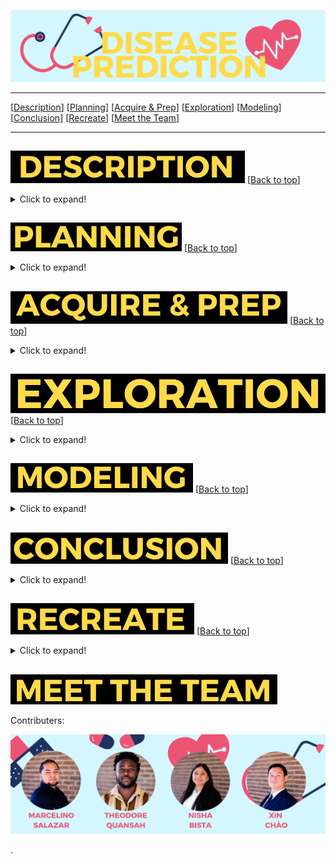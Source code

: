 <a name="top"></a>
![name of photo](https://github.com/disease-outbreak/disease-outbreak/blob/main/Marcelino/Screenshot%202023-11-06%20at%209.10.45%20AM.png?raw=true)

***
[[Description](#project_description)]
[[Planning](#planning)]
[[Acquire & Prep](#acquire_and_prep)]
[[Exploration](#explore)]
[[Modeling](#model)]
[[Conclusion](#conclusion)]
[[Recreate](#recreate)]
[[Meet the Team](#team)]
___


## <a name="project_description"></a>
![desc](https://github.com/disease-outbreak/disease-outbreak/blob/main/Marcelino/Screenshot%202023-11-06%20at%209.47.31%20AM.png?raw=true)
[[Back to top](#top)]

<details>
  <summary>Click to expand!</summary>

### Description
The Disease Prognosis Project is a data-driven initiative aimed at early identification and monitoring of disease symptoms for all individuals. Leveraging data science and machine learning, we strive to improve prognosis and symptom surveillance to mitigate health risks.

### Goals
The primary goal of this project is to develop a predictive model that can prognose a disease with high accuracy. By analyzing data acquired from the World Health Orginization related to disease symptoms in the U.S., we aim to create a reliable and user-friendly tool for individuals and public health organizations.


    
### Data Source
- Data was gathered from "The World Health Organization" website
    - https://data.sanantonio.gov/dataset/service-calls/resource/20eb6d22-7eac-425a-85c1-fdb365fd3cd7
- Other data from the following website to create a dashboard of mortality rates.
    - https://sa2020.org/city-council-profiles


### Data Dictionary
    
| Attribute | Definition | Data Type |
| ----- | ----- | ----- | 
| call_reason | The department division within the City deaprtment to whom the case is assigned. | object |
| case_status | The status of a case which is either open or closed. | object |
| case_type | The service request type name for the issue being reported. Examples include stray animals, potholes, overgrown yards, junk vehicles, traffic signal malfunctions, etc. | object |
| closed_date | The date and time that the case/request was was closed. If blank, the request has not been closed as of the Report Ending Date. | object |
| council_district | The Council District number from where the issue was reported. | int64 |
| days_before_or_after_due | How long before or after the due date were the cases closed | float64 |
| days_open | The number of days between a case being opened and closed. | float64 |
| dept | The City department to whom the case is assigned. | object |
| due_date | Every service request type has a due date assigned to the request, based on the request type name. The SLA Date is the due date and time for the request type based on the service level agreement (SLA). Each service request type has a timeframe in which it is scheduled to be addressed. | object |
| is_late | This indicates whether the case has surpassed its Service Level Agreement due date for the specific service request. | object |
| open_date | The date and time that a case was submitted. | object |
| open_month | Month of the year the case was made | int64 | 
| open_week | Week of the year the case was made | int64 | 
| open_year | The year the case was made | int64 | 
| pct_time_of_used | How much of the resolution_days_due was the case open? | float64 | 
| resolution_days_due | The number of days between a case being opened and due. | float64 |
| source_id | The source id is the method of input from which the case was received. | object |
    
\*  Indicates the target feature in this City of San Antonio data.

***
</details>

## <a name="planning"></a> 
![plan](https://github.com/disease-outbreak/disease-outbreak/blob/main/Marcelino/Screenshot%202023-11-06%20at%2011.14.17%20AM.png?raw=true)
[[Back to top](#top)]

<details>
  <summary>Click to expand!</summary>

### Project Outline:
  
- Acquisition of data:
- Download CSV from the City of San Antonio website.
  - https://data.sanantonio.gov/dataset/service-calls/resource/20eb6d22-7eac-425a-85c1-fdb365fd3cd7
- Bring data into python
  
  
  
  
  Projet Outline:
    
- Acquisiton of data:
    - Download CSV from the City of San Antonio website.
        - https://data.sanantonio.gov/dataset/service-calls/resource/20eb6d22-7eac-425a-85c1-fdb365fd3cd7 
    - Bring data into python
    - Run basic exploration: 
      -.info()
      -.describe()
      -.isnull()
      -.value_counts()
      -basic univariate
      -key takeaways
- Prepare and clean data with python - Jupyter Labs: 
    - Set index
    - Drop features
    - Handle null values
    - Handle outliers
    - Merge some feature values (only the ones that go with each other)
    - Rename
    - Create
    - Bin to create a new categorical feature(s)
  
- Explore data:
    - What are the features?
    - What questions are we aiming to answer?
    - Categorical or continuous values.
    - Make visuals (at least 2 to be used in deliverables)
        - Univariate
        - Bivariate
        - Multivariate
- Run statistical analysis:
    - At least 2.
- Modeling:
    - Make multiple models.
    - Pick best model.
    - Test Data.
    - Conclude results.
        
### Hypothesis/Questions
- Does the type of call in an area affect the level of response?
- Does the specific location affect the response time?
- Do category and department affect response time?
- Is there a link to which form of reporting is responded to quickest and slowest?

### Target variable
- `level_of_delay`
    - Made in the feature engineering step.
        - This feature takes the number of days a case was open (open-closed) and divided it by the number of days the case was given to be resolved and calculates the percent of the allocated resolution time that was used.

***
</details>

## <a name="acquire_and_prep"></a> 
![acquire_prep](https://github.com/disease-outbreak/disease-outbreak/blob/main/Marcelino/Screenshot%202023-11-06%20at%209.52.48%20AM.png?raw=true)
[[Back to top](#top)]

<details>
  <summary>Click to expand!</summary>

### Acquire Data:
- Data was gathered from "The City of San Antonio" website
    - https://data.sanantonio.gov/dataset/service-calls/resource/20eb6d22-7eac-425a-85c1-fdb365fd3cd7
  
- Added data from the following website to create features such as per_capita_income, voter_turnout, etc.
    - https://sa2020.org/city-council-profiles
    
### Prepare Data
*All functions for the following preparation can be found in the wrangle.py file on our github repository.*
- Make case id the index
- Handle null values 
- Remove unneeded features
- Create new features such as:
    - days_open
    - resolution_days_due
    - days_before_or_after_due
    - pct_time_of_used
    - voter_turnout_2019
    - num_of_registered_voters
    - per_capita_income
- Create dummy columns for district
- Rename the features to make them easier to understand and to make them easier for python to call
- Merge some values that go hand in hand from reason for calling 
- Extract zip code from the address

***

</details>



## <a name="explore"></a> 
![dict](https://github.com/disease-outbreak/disease-outbreak/blob/main/Marcelino/Screenshot%202023-11-06%20at%209.27.06%20AM.png?raw=true)
[[Back to top](#top)]

<details>
  <summary>Click to expand!</summary>
    
### Findings:
- Each department has better levels of response in certain areas.
- The departments with the lowest number of calls were more likely to have worse response times
- Internal requests were generally late in comparison to other forms of reporting. While mobile app was generally completed early.
- Customer Service generally got issues resolved late or very late.
- Animal Services usually only gave a day to complete a case and those cases usually took months to close.
- Winter months tend to have the longest average days open time, while Autumn months have the shortest.


### Stats Test 1:
  
#### Confidence level and alpha value:
- 95% confidence
  - alpha = 0.05
  

- What is the test?
    - ANOVA test.
- Why use this test?
    - The ANOVA test tests the means between many groups to determine if there is a difference.
- What is being compared?
    - The mean of days before or after due for each district.
- Question being asked:
    -Is there a significant difference between districts for days before or after due date?
    
#### Hypothesis:

- Null Hypothesis: There is no difference in days before or after due date between the districts.

- Alternative Hypothesis: There is a significant difference in days before or after due date between the districts.

#### Results:
- We reject the null hypothesis.

### Stats Test 2:
    
#### Confidence level and alpha value:
- 95% confidence
  - alpha = 0.05
    
- What
    - Chi$^2$ Test.
- Why use this test?
    - This test was used because it compares two categorical data variables.
- What is being compared?
    -   Call reason and level of delay
- Question being asked:
    - Is there a significant difference between the call reason and level of delay?

#### Hypothesis:
- Null Hypothesis: "The call reason of the issue and the level of delay are independent from each other"
    
- Alternative Hypothesis: "The call reason and the level of delay are dependent from one another."

#### Results:
- We reject the null hypothesis.

### Stats Test 3:
    
#### Confidence level and alpha value:
- 95% confidence
  - alpha = 0.05
    
- What is the test?
    - Mann-Whitney U Test.
- Why use this test?
    - This test was used because it is used to test whether two samples are likely to derive from the same population .
- What is being compared?
    - Response times between districts that fall below 20,000 per capita income and districts that fall above 20,000 per capita income.
- Question being asked:
    - Is there a difference for response time for all districts that fall below 20,000 per capita income and those that are above?
    
#### Hypothesis:
- Null Hypothesis: There is no difference between districts that fall below 20,000 per capita income and districts that fall above 20,000 per capita income response time.
    
- Alternative Hypothesis: There is a difference between districts that fall below 20,000 per capita income and districts that fall above 20,000 per capita income response time.

#### Results:
- We reject the null hypothesis

***

    
</details>    

## <a name="model"></a> 
![model](https://github.com/disease-outbreak/disease-outbreak/blob/main/Marcelino/Screenshot%202023-11-06%20at%2010.27.47%20AM.png?raw=true)
[[Back to top](#top)]
<details>
  <summary>Click to expand!</summary>

Summary of modeling choices...
        
### Models Made:
- Logistic Regression
- Decision Tree
- Random Forest
- KNN
- Ridge Classifier
- SGD Classifier

### Baseline Accuracy  
- 57.199%
      
| Model | Accuracy with Train | Accuracy with Validate |
| ---- | ----| ---- | 
| Logistic Regression | 61.1% | 61% |
| Decision Tree | 68% | 68% |
| Random Forest | 66.6% | 66.4% |
| KNN | 57%  | 57% |
| Ridge Classifier | 59% | 59% |
| SGD Classifier | 56% | 56% |
    
    
## Selecting the Best Model:

- Decision Tree

- Why did we choose this model?
    - This model ran the best accross train and validate.
    
- What does this model do?
    - Decision trees are flexible models that don’t increase their number of parameters as we add more features (if we build them correctly). At each node of a decision tree, one of the features of our data is evaluated in order to make an specific data point follow a certain path when making a prediction.

### Model on All Data Sets

| Best Model | Accuracy with Train | Accuracy with Validate | Accuracy with Test|
| ---- | ----| ---- | ---- |
| Decision Tree | 68% | 68% | 68% |


***

</details>  

## <a name="conclusion"></a> 
![conclusion](https://github.com/disease-outbreak/disease-outbreak/blob/main/Marcelino/Screenshot%202023-11-06%20at%2010.00.09%20AM.png?raw=true)
[[Back to top](#top)]
<details>
  <summary>Click to expand!</summary>

**We found....**

- Each department is better in certain areas about being on time/early and late in others.
- The more calls a department had the better they were at getting issues resolved on time.
- Internal requests were generally late in comparison to other forms of reporting.
- When an issue was reported via the app, there were no extremely late responses.
- Customer Service generally got issues resolved late or very late. 
- Animal Services usually only gave a day to complete a case and those cases usually took months to close.
- Winter months tend to have the longest average days open time, while Autumn months have the shortest.

**With further time...**

- Overall extremely late responses are spread out throughout the city. There is a significant delay within calls listed as on time. Therefore, we would like to evaluate the amount of time between districts for calls that were considered on time. 
- Analyze the data further through time series analysis. Some questions that we would like to investigate are:
    - Do days of the week effect when the case was done?
    - Are Mondays the slowest days because of the weekend backlog?
    - Do minor holidays affect response time?
- Obtain census data to gain insight more into zip codes, neighborhoods, and demographics beyond just the large districts.
- Determine priority level for each call as a feature based on the number of days given and department to explore if there is a correlation with the level of delay.

**We recommend...**
  
- The City of San Antonio should create standardized timelines for each department to follow when solving cases.
- Animal Care Services and Customer Service should both have a thorough review of their cases and timelines to rectify latency issues.
- Late and extremely late cases should be investigated through all departments.
- The classification in the raw data set for whether a case was completed late or not needs to be re-made. This is due to an issue where this feature classifies cases as being late when they were completed as late. For example if a case was due in fifteen days but was completed a day before its due date, it would be classified as late.


</details>  


## <a name="Recreate This Project"></a> 
![recreate](https://github.com/disease-outbreak/disease-outbreak/blob/main/Marcelino/Screenshot%202023-11-06%20at%2010.53.45%20AM.png?raw=true)
[[Back to top](#top)]

<details>
  <summary>Click to expand!</summary>

### 1. Getting started
- Start by cloning the github repository on your From your terminal command line, type: 
git clone git@github.com:3-1-1-Codeup/project.git

- Download .CSV of Data from the link below and name it as service-calls.csv in your working directory:
https://data.sanantonio.gov/dataset/service-calls/resource/20eb6d22-7eac-425a-85c1-fdb365fd3cd7

- Use the wrangle.py, explore.py, and model.py to follow the processes we used.
    
Good luck I hope you enjoy your project!

</details>
    
## <a name="team"></a>
![meet](https://github.com/disease-outbreak/disease-outbreak/blob/main/Marcelino/Screenshot%202023-11-06%20at%2010.52.03%20AM.png?raw=true)

Contributers:

![team](https://github.com/disease-outbreak/disease-outbreak/blob/main/Marcelino/Screenshot%202023-11-06%20at%2011.43.16%20AM.png?raw=true)


>>>>>>>>>>>>>>>
.